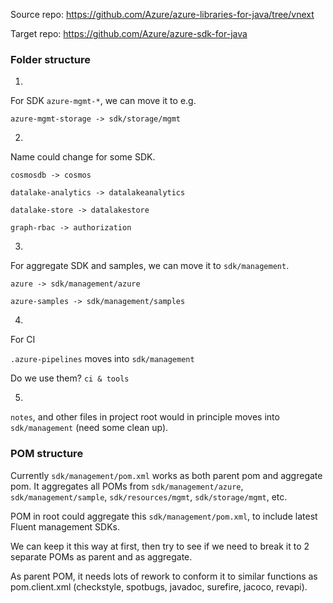 Source repo: https://github.com/Azure/azure-libraries-for-java/tree/vnext

Target repo: https://github.com/Azure/azure-sdk-for-java

### Folder structure

1.

For SDK `azure-mgmt-*`, we can move it to e.g.

`azure-mgmt-storage -> sdk/storage/mgmt`

2.

Name could change for some SDK.

`cosmosdb -> cosmos`

`datalake-analytics -> datalakeanalytics`

`datalake-store -> datalakestore`

`graph-rbac -> authorization`

3.

For aggregate SDK and samples, we can move it to `sdk/management`.

`azure -> sdk/management/azure`

`azure-samples -> sdk/management/samples`

4.

For CI

`.azure-pipelines` moves into `sdk/management`

Do we use them? `ci & tools`

5.

`notes`, and other files in project root would in principle moves into `sdk/management` (need some clean up).

### POM structure

Currently `sdk/management/pom.xml` works as both parent pom and aggregate pom. It aggregates all POMs from `sdk/management/azure`, `sdk/management/sample`, `sdk/resources/mgmt`, `sdk/storage/mgmt`, etc.

POM in root could aggregate this `sdk/management/pom.xml`, to include latest Fluent management SDKs.

We can keep it this way at first, then try to see if we need to break it to 2 separate POMs as parent and as aggregate.

As parent POM, it needs lots of rework to conform it to similar functions as pom.client.xml (checkstyle, spotbugs, javadoc, surefire, jacoco, revapi).
